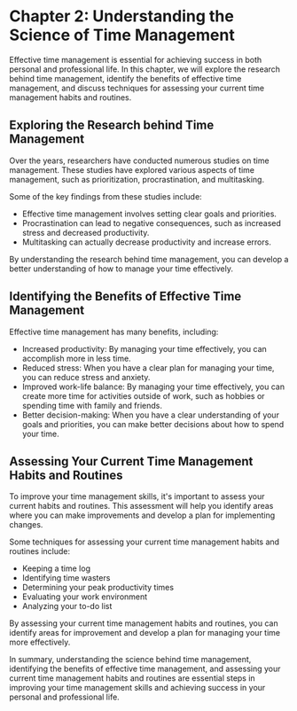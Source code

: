 Chapter 2: Understanding the Science of Time Management
=======================================================

Effective time management is essential for achieving success in both personal and professional life. In this chapter, we will explore the research behind time management, identify the benefits of effective time management, and discuss techniques for assessing your current time management habits and routines.

Exploring the Research behind Time Management
---------------------------------------------

Over the years, researchers have conducted numerous studies on time management. These studies have explored various aspects of time management, such as prioritization, procrastination, and multitasking.

Some of the key findings from these studies include:

* Effective time management involves setting clear goals and priorities.
* Procrastination can lead to negative consequences, such as increased stress and decreased productivity.
* Multitasking can actually decrease productivity and increase errors.

By understanding the research behind time management, you can develop a better understanding of how to manage your time effectively.

Identifying the Benefits of Effective Time Management
-----------------------------------------------------

Effective time management has many benefits, including:

* Increased productivity: By managing your time effectively, you can accomplish more in less time.
* Reduced stress: When you have a clear plan for managing your time, you can reduce stress and anxiety.
* Improved work-life balance: By managing your time effectively, you can create more time for activities outside of work, such as hobbies or spending time with family and friends.
* Better decision-making: When you have a clear understanding of your goals and priorities, you can make better decisions about how to spend your time.

Assessing Your Current Time Management Habits and Routines
----------------------------------------------------------

To improve your time management skills, it's important to assess your current habits and routines. This assessment will help you identify areas where you can make improvements and develop a plan for implementing changes.

Some techniques for assessing your current time management habits and routines include:

* Keeping a time log
* Identifying time wasters
* Determining your peak productivity times
* Evaluating your work environment
* Analyzing your to-do list

By assessing your current time management habits and routines, you can identify areas for improvement and develop a plan for managing your time more effectively.

In summary, understanding the science behind time management, identifying the benefits of effective time management, and assessing your current time management habits and routines are essential steps in improving your time management skills and achieving success in your personal and professional life.
